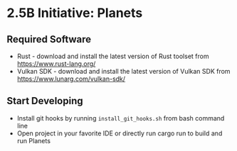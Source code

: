 # 2.5B Initiative: Planets

## Required Software

* Rust - download and install the latest version of Rust toolset from https://www.rust-lang.org/
* Vulkan SDK - download and install the latest version of Vulkan SDK from https://www.lunarg.com/vulkan-sdk/

## Start Developing

* Install git hooks by running `install_git_hooks.sh` from bash command line
* Open project in your favorite IDE or directly run cargo run to build and run Planets